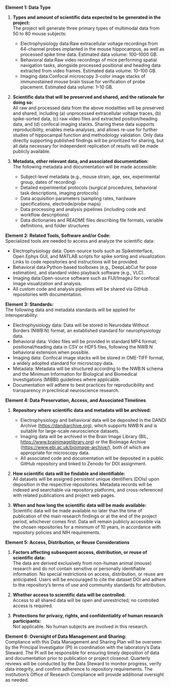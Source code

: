 **Element 1: Data Type**

1. **Types and amount of scientific data expected to be generated in the project:**  
   The project will generate three primary types of multimodal data from 50 to 80 mouse subjects:

   - Electrophysiology data:Raw extracellular voltage recordings from 64-channel probes implanted in the mouse hippocampus, as well as processed spike time data. Estimated data volume: 100–1000 GB.
   - Behavioral data:Raw video recordings of mice performing spatial navigation tasks, alongside processed positional and heading data extracted from video frames. Estimated data volume: 10–100 GB.
   - Imaging data:Confocal microscopy 3-color image stacks of immunostained mouse brain tissue for verification of probe placement. Estimated data volume: 1–10 GB.

2. **Scientific data that will be preserved and shared, and the rationale for doing so:**  
   All raw and processed data from the above modalities will be preserved and shared, including (a) unprocessed extracellular voltage traces, (b) spike-sorted data, (c) raw video files and extracted position/heading data, and (d) confocal imaging stacks. Sharing these data supports reproducibility, enables meta-analyses, and allows re-use for further studies of hippocampal function and methodology validation. Only data directly supporting published findings will be prioritized for sharing, but all data necessary for independent replication of results will be made publicly available.

3. **Metadata, other relevant data, and associated documentation:**  
   The following metadata and documentation will be made accessible:
   - Subject-level metadata (e.g., mouse strain, age, sex, experimental group, dates of recording)
   - Detailed experimental protocols (surgical procedures, behavioral task descriptions, imaging protocols)
   - Data acquisition parameters (sampling rates, hardware specifications, electrode/probe maps)
   - Data processing and analysis pipelines (including code and workflow descriptions)
   - Data dictionaries and README files describing file formats, variable definitions, and folder structures

**Element 2: Related Tools, Software and/or Code:**  
Specialized tools are needed to access and analyze the scientific data:

- Electrophysiology data: Open-source tools such as SpikeInterface, Open Ephys GUI, and MATLAB scripts for spike sorting and visualization. Links to code repositories and instructions will be provided.
- Behavioral data:Python-based toolboxes (e.g., DeepLabCut for pose estimation), and standard video playback software (e.g., VLC).
- Imaging data:Open-source software such as FIJI/ImageJ for confocal image visualization and analysis.
- All custom code and analysis pipelines will be shared via GitHub repositories with documentation.

**Element 3: Standards:**  
The following data and metadata standards will be applied for interoperability:

- Electrophysiology data: Data will be stored in Neurodata Without Borders (NWB:N) format, an established standard for neurophysiology data.
- Behavioral data: Video files will be provided in standard MP4 format; positional/heading data in CSV or HDF5 files, following the NWB:N behavioral extension when possible.
- Imaging data: Confocal image stacks will be stored in OME-TIFF format, a widely adopted standard for microscopy data.
- Metadata: Metadata will be structured according to the NWB:N schema and the Minimum Information for Biological and Biomedical Investigations (MIBBI) guidelines where applicable.
- Documentation will adhere to best practices for reproducibility and transparency in preclinical neuroscience research.

**Element 4: Data Preservation, Access, and Associated Timelines**

1. **Repository where scientific data and metadata will be archived:**

   - Electrophysiology and behavioral data will be deposited in the DANDI Archive (https://dandiarchive.org), which supports NWB:N and is suitable for large-scale neuroscience datasets.
   - Imaging data will be archived in the Brain Image Library (BIL, https://www.brainimagelibrary.org) or the BioImage Archive (https://www.ebi.ac.uk/bioimage-archive/), both of which are appropriate for microscopy data.
   - All associated code and documentation will be deposited in a public GitHub repository and linked to Zenodo for DOI assignment.

2. **How scientific data will be findable and identifiable:**  
   All datasets will be assigned persistent unique identifiers (DOIs) upon deposition in the respective repositories. Metadata records will be indexed and searchable via repository platforms, and cross-referenced with related publications and project web pages.

3. **When and how long the scientific data will be made available:**  
   Scientific data will be made available no later than the time of publication of the main research findings or at the end of the project period, whichever comes first. Data will remain publicly accessible via the chosen repositories for a minimum of 10 years, in accordance with repository policies and NIH requirements.

**Element 5: Access, Distribution, or Reuse Considerations**

1. **Factors affecting subsequent access, distribution, or reuse of scientific data:**  
   The data are derived exclusively from non-human animal (mouse) research and do not contain sensitive or personally identifiable information. No special restrictions on access, distribution, or reuse are anticipated. Users will be encouraged to cite the dataset DOI and adhere to the repository’s terms of use and community standards for attribution.

2. **Whether access to scientific data will be controlled:**  
   Access to all shared data will be open and unrestricted; no controlled access is required.

3. **Protections for privacy, rights, and confidentiality of human research participants:**  
   Not applicable. No human subjects are involved in this research.

**Element 6: Oversight of Data Management and Sharing:**  
Compliance with this Data Management and Sharing Plan will be overseen by the Principal Investigator (PI) in coordination with the laboratory’s Data Steward. The PI will be responsible for ensuring timely deposition of data and documentation prior to publication or project closeout. Quarterly reviews will be conducted by the Data Steward to monitor progress, verify data integrity, and confirm adherence to repository requirements. The institution’s Office of Research Compliance will provide additional oversight as needed.
